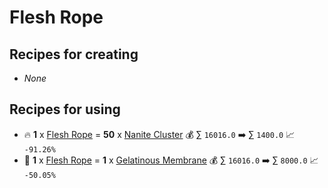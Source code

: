 # Flesh Rope

## Recipes for creating

* _None_


## Recipes for using

* 🔥 **1** x [Flesh Rope](<Flesh Rope.md>) = **50** x [Nanite Cluster](<Nanite Cluster.md>) 💰 ∑ `16016.0` ➡️ ∑ `1400.0` 📈 `-91.26%`
* 🍳 **1** x [Flesh Rope](<Flesh Rope.md>) = **1** x [Gelatinous Membrane](<Gelatinous Membrane.md>) 💰 ∑ `16016.0` ➡️ ∑ `8000.0` 📈 `-50.05%`
